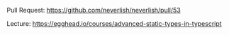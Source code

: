Pull Request: https://github.com/neverlish/neverlish/pull/53

Lecture: https://egghead.io/courses/advanced-static-types-in-typescript
